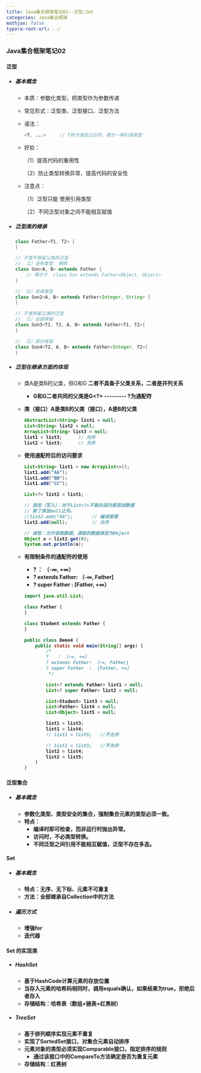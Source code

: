 ```yaml
---
title: Java集合框架笔记02--泛型;Set
categories: Java集合框架
mathjax: false
typora-root-url: ../
---
```


### Java集合框架笔记02

#### 泛型

+ ##### 基本概念

  + 本质：参数化类型，把类型作为参数传递

  + 常见形式：泛型类、泛型接口、泛型方法

  + 语法：

    ```java
    <T, ...>     // T称为类型占位符，表示一种引用类型
    ```

  + 好处：

    （1）提高代码的重用性

    （2）防止类型转换异常，提高代码的安全性
    
  + 注意点：

    （1）泛型只能 使用引用类型

    （2）不同泛型对象之间不能相互赋值
  
+ ##### 泛型类的继承

  ```java
  class Father<T1, T2> {
  }
  
  // 子类不保留父类的泛型
  // （1）没有类型  擦除
  class Son<A, B> extends Father { 
      // 等价于  class Son extends Father<Object, Object>
  }
  
  // （2）具体类型
  class Son2<A, B> extends Father<Integer, String> {
  }
  
  // 子类保留父类的泛型
  // （1）全部保留
  class Son3<T1, T2, A, B> extends Father<T1, T2>{
  }
  
  // （2）部分保留
  class Son4<T2, A, B> extends Father<Integer, T2>{
  }
  ```

- ##### 泛型在继承方面的体现

  - 类A是类B的父类，但G<A>和G<B> 二者不具备子父类关系，二者是并列关系
    - G<A>和G<B>二者共同的父类是G<?> --------- ?为通配符
  - 类（接口）A是类B的父类（接口），A<G>是B<G>的父类

  	```java
  	AbstractList<String> list1 = null;
  	List<String> list2 = null;
  	ArrayList<String> list3 = null;
  	list1 = list3;      // 允许
  	list2 = list3;      // 允许
  	```

  - 使用通配符后的访问要求

    ```java
    List<String> list1 = new ArrayList<>();
    list1.add("AA");
    list1.add("BB");
    list1.add("CC");
    
    List<?> list2 = list1;
    
    // 添加（写入）：对于List<?>不能向其内部添加数据
    // 除了添加null之外。
    //list2.add("AA");       // 编译报错
    list2.add(null);         // 允许
    
    // 读取：允许读取数据，读取的数据类型为Object
    Object o = list2.get(0);
    System.out.println(o);
    ```

  - 有限制条件的通配符的使用

    - ?   ： （-∞, +∞）
    - ? extends Father: （-∞, Father]
    - ? super Father  :  [Father, +∞）

    ```java
    import java.util.List;
    
    class Father {
    }
    
    class Student extends Father {
    }
    
    public class Demo4 {
        public static void main(String[] args) {
            /*
            ?   ： （-∞, +∞）
            ? extends Father: （-∞, Father]
            ? super Father  :  [Father, +∞）
             */
    
            List<? extends Father> list1 = null;
            List<? super Father> list2 = null;
    
            List<Student> list3 = null;
            List<Father> list4 = null;
            List<Object> list5 = null;
    
            list1 = list3;
            list1 = list4;
            // list1 = list5;   //不允许
    
            // list2 = list3;   //不允许
            list2 = list4;
            list2 = list5;
        }
    }
    ```

#### 泛型集合

- ##### 基本概念

  - 参数化类型、类型安全的集合，强制集合元素的类型必须一致。
  - 特点：
    - 编译时即可检查，而非运行时抛出异常。
    - 访问时，不必类型转换。
    - 不同泛型之间引用不能相互赋值，泛型不存在多态。


#### Set

- ##### 基本概念

  - 特点：无序、无下标、元素不可重复
  - 方法：全部继承自Collection中的方法

- ##### 遍历方式

  - 增强for
  - 迭代器

#### Set 的实现类

- ##### HashSet

  - 基于HashCode计算元素的存放位置
  - 当存入元素的哈希码相同时，调用equals确认，如果结果为true，拒绝后者存入
  - 存储结构：哈希表（数组+链表+红黑树）

- ##### TreeSet

  - 基于排列顺序实现元素不重复
  - 实现了SortedSet接口，对集合元素自动排序
  - 元素对象的类型必须实现Comparable接口，指定排序的规则
    - 通过该接口中的CompareTo方法确定是否为重复元素
  - 存储结构：红黑树

